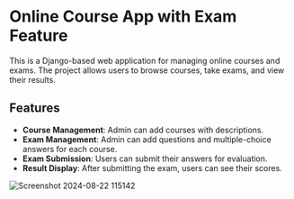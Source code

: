 # Online Course App with Exam Feature

This is a Django-based web application for managing online courses and exams. The project allows users to browse courses, take exams, and view their results.

## Features

- **Course Management**: Admin can add courses with descriptions.
- **Exam Management**: Admin can add questions and multiple-choice answers for each course.
- **Exam Submission**: Users can submit their answers for evaluation.
- **Result Display**: After submitting the exam, users can see their scores.

![Screenshot 2024-08-22 115142](https://github.com/user-attachments/assets/5fa1aa3c-05f7-491b-ad56-817351390d92)
